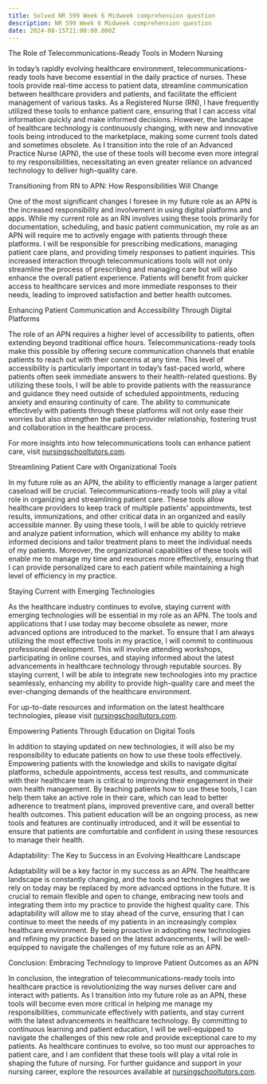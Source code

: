 ```yaml
---
title: Solved NR 599 Week 6 Midweek comprehension question
description: NR 599 Week 6 Midweek comprehension question
date: 2024-08-15T21:00:00.000Z
---
```


The Role of Telecommunications-Ready Tools in Modern Nursing

In today’s rapidly evolving healthcare environment, telecommunications-ready tools have become essential in the daily practice of nurses. These tools provide real-time access to patient data, streamline communication between healthcare providers and patients, and facilitate the efficient management of various tasks. As a Registered Nurse (RN), I have frequently utilized these tools to enhance patient care, ensuring that I can access vital information quickly and make informed decisions. However, the landscape of healthcare technology is continuously changing, with new and innovative tools being introduced to the marketplace, making some current tools dated and sometimes obsolete. As I transition into the role of an Advanced Practice Nurse (APN), the use of these tools will become even more integral to my responsibilities, necessitating an even greater reliance on advanced technology to deliver high-quality care.

Transitioning from RN to APN: How Responsibilities Will Change

One of the most significant changes I foresee in my future role as an APN is the increased responsibility and involvement in using digital platforms and apps. While my current role as an RN involves using these tools primarily for documentation, scheduling, and basic patient communication, my role as an APN will require me to actively engage with patients through these platforms. I will be responsible for prescribing medications, managing patient care plans, and providing timely responses to patient inquiries. This increased interaction through telecommunications tools will not only streamline the process of prescribing and managing care but will also enhance the overall patient experience. Patients will benefit from quicker access to healthcare services and more immediate responses to their needs, leading to improved satisfaction and better health outcomes.

Enhancing Patient Communication and Accessibility Through Digital Platforms

The role of an APN requires a higher level of accessibility to patients, often extending beyond traditional office hours. Telecommunications-ready tools make this possible by offering secure communication channels that enable patients to reach out with their concerns at any time. This level of accessibility is particularly important in today’s fast-paced world, where patients often seek immediate answers to their health-related questions. By utilizing these tools, I will be able to provide patients with the reassurance and guidance they need outside of scheduled appointments, reducing anxiety and ensuring continuity of care. The ability to communicate effectively with patients through these platforms will not only ease their worries but also strengthen the patient-provider relationship, fostering trust and collaboration in the healthcare process.

For more insights into how telecommunications tools can enhance patient care, visit [nursingschooltutors.com](https://nursingschooltutors.com/).

Streamlining Patient Care with Organizational Tools

In my future role as an APN, the ability to efficiently manage a larger patient caseload will be crucial. Telecommunications-ready tools will play a vital role in organizing and streamlining patient care. These tools allow healthcare providers to keep track of multiple patients' appointments, test results, immunizations, and other critical data in an organized and easily accessible manner. By using these tools, I will be able to quickly retrieve and analyze patient information, which will enhance my ability to make informed decisions and tailor treatment plans to meet the individual needs of my patients. Moreover, the organizational capabilities of these tools will enable me to manage my time and resources more effectively, ensuring that I can provide personalized care to each patient while maintaining a high level of efficiency in my practice.

Staying Current with Emerging Technologies

As the healthcare industry continues to evolve, staying current with emerging technologies will be essential in my role as an APN. The tools and applications that I use today may become obsolete as newer, more advanced options are introduced to the market. To ensure that I am always utilizing the most effective tools in my practice, I will commit to continuous professional development. This will involve attending workshops, participating in online courses, and staying informed about the latest advancements in healthcare technology through reputable sources. By staying current, I will be able to integrate new technologies into my practice seamlessly, enhancing my ability to provide high-quality care and meet the ever-changing demands of the healthcare environment.

For up-to-date resources and information on the latest healthcare technologies, please visit [nursingschooltutors.com](https://nursingschooltutors.com/).

Empowering Patients Through Education on Digital Tools

In addition to staying updated on new technologies, it will also be my responsibility to educate patients on how to use these tools effectively. Empowering patients with the knowledge and skills to navigate digital platforms, schedule appointments, access test results, and communicate with their healthcare team is critical to improving their engagement in their own health management. By teaching patients how to use these tools, I can help them take an active role in their care, which can lead to better adherence to treatment plans, improved preventive care, and overall better health outcomes. This patient education will be an ongoing process, as new tools and features are continually introduced, and it will be essential to ensure that patients are comfortable and confident in using these resources to manage their health.

Adaptability: The Key to Success in an Evolving Healthcare Landscape

Adaptability will be a key factor in my success as an APN. The healthcare landscape is constantly changing, and the tools and technologies that we rely on today may be replaced by more advanced options in the future. It is crucial to remain flexible and open to change, embracing new tools and integrating them into my practice to provide the highest quality care. This adaptability will allow me to stay ahead of the curve, ensuring that I can continue to meet the needs of my patients in an increasingly complex healthcare environment. By being proactive in adopting new technologies and refining my practice based on the latest advancements, I will be well-equipped to navigate the challenges of my future role as an APN.

Conclusion: Embracing Technology to Improve Patient Outcomes as an APN

In conclusion, the integration of telecommunications-ready tools into healthcare practice is revolutionizing the way nurses deliver care and interact with patients. As I transition into my future role as an APN, these tools will become even more critical in helping me manage my responsibilities, communicate effectively with patients, and stay current with the latest advancements in healthcare technology. By committing to continuous learning and patient education, I will be well-equipped to navigate the challenges of this new role and provide exceptional care to my patients. As healthcare continues to evolve, so too must our approaches to patient care, and I am confident that these tools will play a vital role in shaping the future of nursing. For further guidance and support in your nursing career, explore the resources available at [nursingschooltutors.com](https://nursingschooltutors.com/).

